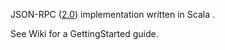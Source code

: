 JSON-RPC ([2.0](http://groups.google.com/group/json-rpc/web/json-rpc-1-2-proposal)) implementation written in Scala .


See Wiki for a GettingStarted guide.